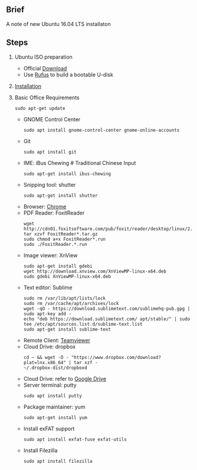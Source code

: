 ## Brief
A note of new Ubuntu 16.04 LTS installaton

## Steps
1. Ubuntu ISO preparation
    - Official [Download](http://releases.ubuntu.com/16.04/)
    - Use [Rufus](https://rufus.akeo.ie/) to build a bootable U-disk

2. [Installation](https://tutorials.ubuntu.com/tutorial/tutorial-install-ubuntu-desktop-1604#0)    
    
3. Basic Office Requirements
    ```
    sudo apt-get update
    ```
    - GNOME Control Center
        ```
        sudo apt install gnome-control-center gnome-online-accounts
        ```
    - Git
        ```
        sudo apt install git
        ```
    - IME: iBus Chewing # Traditional Chinese Input
        ```
        sudo apt-get install ibus-chewing
        ```        
    - Snipping tool: shutter
        ```
        sudo apt-get install shutter
        ```
    - Browser: [Chrome](https://www.google.com/intl/en-US/chrome/browser/)
    - PDF Reader: FoxitReader
        ```
        wget http://cdn01.foxitsoftware.com/pub/foxit/reader/desktop/linux/2.x/2.1/en_us/FoxitReader2.1.0805_Server_x64_enu_Setup.run.tar.gz
        tar xzvf FoxitReader*.tar.gz
        sudo chmod a+x FoxitReader*.run
        sudo ./FoxitReader.*.run
        ```    
    - Image viewer: XnView
        ```    
        sudo apt-get install gdebi
        wget http://download.xnview.com/XnViewMP-linux-x64.deb
        sudo gdebi XnViewMP-linux-x64.deb
        ```        
    - Text editor: Sublime
        ```
        sudo rm /var/lib/apt/lists/lock
        sudo rm /var/cache/apt/archives/lock
        wget -qO - https://download.sublimetext.com/sublimehq-pub.gpg | sudo apt-key add -
        echo "deb https://download.sublimetext.com/ apt/stable/" | sudo tee /etc/apt/sources.list.d/sublime-text.list
        sudo apt-get install sublime-text
        ```        
    - Remote Client: [Teamviewer](https://community.teamviewer.com/t5/Knowledge-Base/How-to-install-TeamViewer-on-Ubuntu/ta-p/45)         
    - Cloud Drive: dropbox
        ```
        cd ~ && wget -O - "https://www.dropbox.com/download?plat=lnx.x86_64" | tar xzf -
        ~/.dropbox-dist/dropboxd
        ```        
    - Cloud Drive: refer to [Google Drive](https://www.omgubuntu.co.uk/2016/08/use-google-drive-ubuntu-16-04-linux-desktops)
    - Server terminal: putty
        ```        
        sudo apt install putty
        ```        
    - Package maintainer: yum
        ```        
        sudo apt-get install yum
        ```        
    - Install exFAT support
        ```         
        sudo apt install exfat-fuse exfat-utils
        ```        
    - Install Filezilla
        ```
        sudo apt install filezilla
        ```
        

